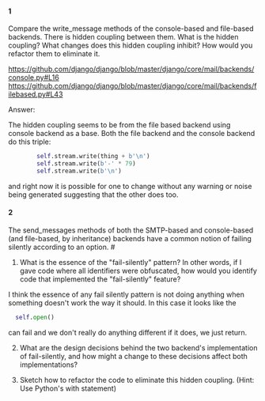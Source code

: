 #### 1

Compare the write_message methods of the console-based and file-based backends. There is hidden coupling between them. What is the hidden coupling? What changes does this hidden coupling inhibit? How would you refactor them to eliminate it.

https://github.com/django/django/blob/master/django/core/mail/backends/console.py#L16
https://github.com/django/django/blob/master/django/core/mail/backends/filebased.py#L43

Answer:

The hidden coupling seems to be from the file based backend using console backend as a base. Both the file backend and the console backend do this triple:

```python
        self.stream.write(thing + b'\n')
        self.stream.write(b'-' * 79)
        self.stream.write(b'\n')
```

and right now it is possible for one to change without any warning or noise being generated suggesting that the other does too.

#### 2

The send_messages methods of both the SMTP-based and console-based (and file-based, by inheritance) backends have a common notion of failing silently according to an option. #

1. What is the essence of the "fail-silently" pattern? In other words, if I gave code where all identifiers were obfuscated, how would you identify code that implemented the "fail-silently" feature?

I think the essence of any fail silently pattern is not doing anything when something doesn't work the way it should. In this case it looks like the

```python
  self.open()
```

can fail and we don't really do anything different if it does, we just return.

2. What are the design decisions behind the two backend's implementation of fail-silently, and how might a change to these decisions affect both implementations?

3) Sketch how to refactor the code to eliminate this hidden coupling. (Hint: Use Python's with statement)
